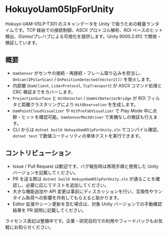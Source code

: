 # HokuyoUam05lpForUnity

Hokuyo UAM-05LP-T301 のスキャンデータを Unity で扱うための軽量ランタイムです。TCP 経由での接続制御、ASCII プロトコル解析、ROI ベースのヒット検出、Gizmo/プレハブによる可視化を提供します。Unity 6000.2.6f2 で開発・検証しています。

## 概要
- `UamSensor` がセンサの接続・再接続・フレーム取り込みを担当し、`OnScan(IPolarScan)` / `OnPositionDetected(Vector2[])` を発火します。
- 内部層 (`UamClient`, `LidarProtocol`, `TcpTransport`) が ASCII コマンド処理と CRC 検証までをカバーします。
- `ProjectionSurface` と `HitDetector` / `UamHitDetectorBridge` が ROI フィルタと距離クラスタリングにより `HitObservation` を生成します。
- `UamPointCloudVisualizer` や `HitPrefabVisualizer` で Play Mode 中に点群・ヒットを確認可能。`UamSensorMockDriver` で実機なしの検証も行えます。
- CLI からは `dotnet build HokuyoUam05lpForUnity.sln` でコンパイル確認、`dotnet test` で数値ユーティリティの単体テストを実行できます。

## コントリビューション
- Issue / Pull Request は歓迎です。バグ報告時は再現手順と使用した Unity バージョンを記載してください。
- PR を送る際は `dotnet build HokuyoUam05lpForUnity.sln` が通ることを確認し、必要に応じてテストを追加してください。
- 大きな機能追加や API 変更は事前にディスカッションを行い、互換性やランタイム負荷への影響を共有してもらえると助かります。
- Editor 拡張やシーン更新を含む場合は、対象 Unity バージョンでの手動確認結果を PR 説明に記載してください。

ライセンス表記は整備中です。企業・研究目的での利用やフィードバックもお気軽にお知らせください。
